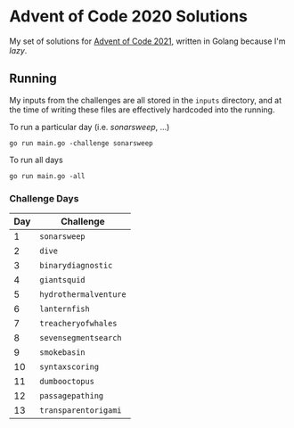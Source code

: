 # Advent of Code 2020 Solutions

My set of solutions for [Advent of Code 2021](https://adventofcode.com/2021), written in Golang because I'm _lazy_.

## Running

My inputs from the challenges are all stored in the `inputs` directory, and at the time of writing these files are effectively hardcoded into the running.

To run a particular day (i.e. _sonarsweep_, ...)
```
go run main.go -challenge sonarsweep
```

To run all days
```
go run main.go -all
```

### Challenge Days

Day | Challenge
----|----------
1 | `sonarsweep` | 14 | `extendedpolymerization`
2 | `dive` | 15 | `chiton`
3 | `binarydiagnostic` | 16 | `packetdecoder`
4 | `giantsquid` | 17 | `trickshot`
5 | `hydrothermalventure` | 18 | `snailfish`
6 | `lanternfish` | 19 | `beaconscanner`
7 | `treacheryofwhales` | 20 | `trenchmap`
8 | `sevensegmentsearch` | 21 | `diracdie`
9 | `smokebasin` | 22 | `reactorreboot`
10 | `syntaxscoring` | 23 | `amphipod`
11 | `dumbooctopus`
12 | `passagepathing`
13 | `transparentorigami`
